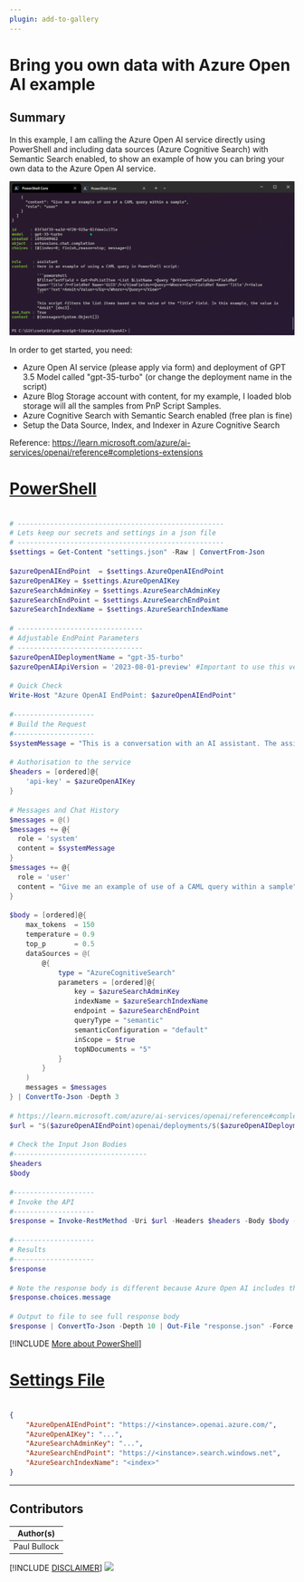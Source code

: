 ```yaml
---
plugin: add-to-gallery
---
```


# Bring you own data with Azure Open AI example

## Summary

In this example, I am calling the Azure Open AI service directly using PowerShell and including data sources (Azure Cognitive Search) with Semantic Search enabled, to show an example of how you can bring your own data to the Azure Open AI service.

![Example Screenshot](assets/example.png)

In order to get started, you need:

- Azure Open AI service (please apply via form) and deployment of GPT 3.5 Model called "gpt-35-turbo" (or change the deployment name in the script)
- Azure Blog Storage account with content, for my example, I loaded blob storage will all the samples from PnP Script Samples.
- Azure Cognitive Search with Semantic Search enabled (free plan is fine)
- Setup the Data Source, Index, and Indexer in Azure Cognitive Search

Reference: https://learn.microsoft.com/azure/ai-services/openai/reference#completions-extensions


# [PowerShell](#tab/ps)

```powershell

# ---------------------------------------------------
# Lets keep our secrets and settings in a json file
# ---------------------------------------------------
$settings = Get-Content "settings.json" -Raw | ConvertFrom-Json

$azureOpenAIEndPoint  = $settings.AzureOpenAIEndPoint
$azureOpenAIKey = $settings.AzureOpenAIKey
$azureSearchAdminKey = $settings.AzureSearchAdminKey
$azureSearchEndPoint = $settings.AzureSearchEndPoint
$azureSearchIndexName = $settings.AzureSearchIndexName

# -------------------------------
# Adjustable EndPoint Parameters
# -------------------------------
$azureOpenAIDeploymentName = "gpt-35-turbo"
$azureOpenAIApiVersion = '2023-08-01-preview' #Important to use this version for chat completion extensions

# Quick Check
Write-Host "Azure OpenAI EndPoint: $azureOpenAIEndPoint"

#--------------------
# Build the Request
#--------------------
$systemMessage = "This is a conversation with an AI assistant. The assistant is helpful, creative, clever, and very friendly."

# Authorisation to the service
$headers = [ordered]@{
    'api-key' = $azureOpenAIKey
}

# Messages and Chat History
$messages = @()
$messages += @{
  role = 'system'
  content = $systemMessage
}
$messages += @{
  role = 'user'
  content = "Give me an example of use of a CAML query within a sample"
}

$body = [ordered]@{
    max_tokens  = 150
    temperature = 0.9
    top_p       = 0.5
    dataSources = @(
        @{
            type = "AzureCognitiveSearch"
            parameters = [ordered]@{
                key = $azureSearchAdminKey
                indexName = $azureSearchIndexName
                endpoint = $azureSearchEndPoint
                queryType = "semantic"
                semanticConfiguration = "default"
                inScope = $true
                topNDocuments = "5"
            }
        }
    )
    messages = $messages
} | ConvertTo-Json -Depth 3

# https://learn.microsoft.com/azure/ai-services/openai/reference#completions-extensions
$url = "$($azureOpenAIEndPoint)openai/deployments/$($azureOpenAIDeploymentName)/extensions/chat/completions?api-version=$($azureOpenAIApiVersion)"

# Check the Input Json Bodies
#---------------------------------
$headers
$body

#--------------------
# Invoke the API
#--------------------
$response = Invoke-RestMethod -Uri $url -Headers $headers -Body $body -Method Post -ContentType 'application/json'

#--------------------
# Results
#--------------------
$response 

# Note the response body is different because Azure Open AI includes the citations from Azure Cognitive Search
$response.choices.message

# Output to file to see full response body
$response | ConvertTo-Json -Depth 10 | Out-File "response.json" -Force  

```
[!INCLUDE [More about PowerShell](../../docfx/includes/MORE-PS.md)]

# [Settings File](#tab/settings)

```json

{
    "AzureOpenAIEndPoint": "https://<instance>.openai.azure.com/",
    "AzureOpenAIKey": "...",
    "AzureSearchAdminKey": "...",
    "AzureSearchEndPoint": "https://<instance>.search.windows.net",
    "AzureSearchIndexName": "<index>"
}

```
***


## Contributors

| Author(s) |
|-----------|
| Paul Bullock |

[!INCLUDE [DISCLAIMER](../../docfx/includes/DISCLAIMER.md)]
<img src="https://m365-visitor-stats.azurewebsites.net/script-samples/scripts/azure-open-ai-byod-powershell" aria-hidden="true" />
